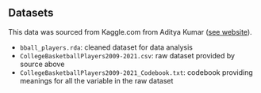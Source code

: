 ## Datasets

This data was sourced from Kaggle.com from Aditya Kumar ([see website](https://www.kaggle.com/datasets/adityak2003/college-basketball-players-20092021/data)).

- `bball_players.rda`: cleaned dataset for data analysis
- `CollegeBasketballPlayers2009-2021.csv`: raw dataset provided by source above
- `CollegeBasketballPlayers2009-2021_Codebook.txt`: codebook providing meanings for all the variable in the raw dataset
